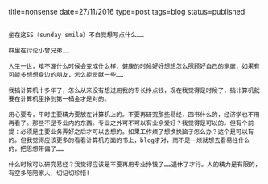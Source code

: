 title=nonsense
date=27/11/2016
type=post
tags=blog
status=published
~~~~~~

坐在这SS（sunday smile）不自觉想写点什么……

群里在讨论小曾兄弟……

人生一世，难不准什么时候会变成什么样，健康的时候好好想想怎么照顾好自己的家庭，如果有可能多想想身边的朋友，怎么能贡献一些……

我搞计算机十多年了，怎么从来没有想过用我的专长挣点钱，现在我觉得是时候了，搞计算机就要在计算机里挣到第一桶金才是对的。

用心要专，平时主要精力要放在计算机上的。不要再研究那些易经，四书什么的，经济学也不用再看了。那些不是专业内的东西。专业之外可不可以有业余爱好？我觉得是可以的。但有个前提：必须是主要业务弄好之后才可以去想的。如果工作烦了想换换脑子怎么办？这个是可以有的。但我觉得应该更多的看看计算机方面的书上，blog才对，而不是一烦就想去看易经什么的，把思想带偏了……

什么时候可以研究易经？我觉得应该是不要再用专业挣钱了……退休了才行。人的精力是有限的，有空多陪陪家人，切记切珍惜!
